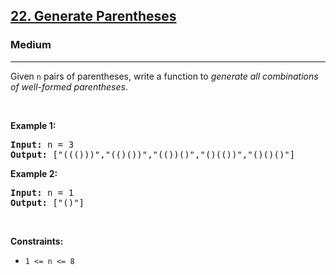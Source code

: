 <h2><a href="https://leetcode.com/problems/generate-parentheses/">22. Generate Parentheses</a></h2><h3>Medium</h3><hr><div style="user-select: auto;" data-read-aloud-multi-block="true"><p style="user-select: auto;">Given <code style="user-select: auto;">n</code> pairs of parentheses, write a function to <em style="user-select: auto;">generate all combinations of well-formed parentheses</em>.</p>

<p style="user-select: auto;">&nbsp;</p>
<p style="user-select: auto;"><strong style="user-select: auto;">Example 1:</strong></p>
<pre style="user-select: auto;"><strong style="user-select: auto;">Input:</strong> n = 3
<strong style="user-select: auto;">Output:</strong> ["((()))","(()())","(())()","()(())","()()()"]
</pre><p style="user-select: auto;"><strong style="user-select: auto;">Example 2:</strong></p>
<pre style="user-select: auto;"><strong style="user-select: auto;">Input:</strong> n = 1
<strong style="user-select: auto;">Output:</strong> ["()"]
</pre>
<p style="user-select: auto;">&nbsp;</p>
<p style="user-select: auto;"><strong style="user-select: auto;">Constraints:</strong></p>

<ul style="user-select: auto;">
	<li style="user-select: auto;"><code style="user-select: auto;">1 &lt;= n &lt;= 8</code></li>
</ul>
</div>